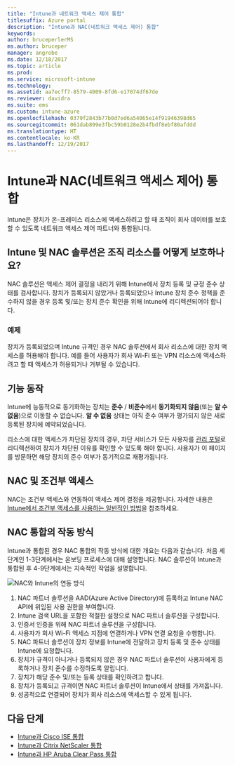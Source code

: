 ```yaml
---
title: "Intune과 네트워크 액세스 제어 통합"
titlesuffix: Azure portal
description: "Intune과 NAC(네트워크 액세스 제어) 통합"
keywords: 
author: bruceperlerMS
ms.author: bruceper
manager: angrobe
ms.date: 12/18/2017
ms.topic: article
ms.prod: 
ms.service: microsoft-intune
ms.technology: 
ms.assetid: aa7ecff7-8579-4009-8fd6-e17074df67de
ms.reviewer: davidra
ms.suite: ems
ms.custom: intune-azure
ms.openlocfilehash: 0379f2843b77b0d7ed6a54065e14f91946398d65
ms.sourcegitcommit: 061dab899e3fbc59b0128e2b4fbdf8ebf80afddd
ms.translationtype: HT
ms.contentlocale: ko-KR
ms.lasthandoff: 12/19/2017
---
```

# <a name="network-access-control-nac-integration-with-intune"></a>Intune과 NAC(네트워크 액세스 제어) 통합

Intune은 장치가 온-프레미스 리소스에 액세스하려고 할 때 조직이 회사 데이터를 보호할 수 있도록 네트워크 액세스 제어 파트너와 통합됩니다.

## <a name="how-do-intune-and-nac-solutions-help-protect-your-organization-resources"></a>Intune 및 NAC 솔루션은 조직 리소스를 어떻게 보호하나요?

NAC 솔루션은 액세스 제어 결정을 내리기 위해 Intune에서 장치 등록 및 규정 준수 상태를 검사합니다. 장치가 등록되지 않았거나 등록되었으나 Intune 장치 준수 정책을 준수하지 않을 경우 등록 및/또는 장치 준수 확인을 위해 Intune에 리디렉션되어야 합니다.

### <a name="example"></a>예제

장치가 등록되었으며 Intune 규격인 경우 NAC 솔루션에서 회사 리소스에 대한 장치 액세스를 허용해야 합니다. 예를 들어 사용자가 회사 Wi-Fi 또는 VPN 리소스에 액세스하려고 할 때 액세스가 허용되거나 거부될 수 있습니다.

## <a name="feature-behaviors"></a>기능 동작

Intune에 능동적으로 동기화하는 장치는 **준수** / **비준수**에서 **동기화되지 않음**(또는 **알 수 없음**)으로 이동할 수 없습니다. **알 수 없음** 상태는 아직 준수 여부가 평가되지 않은 새로 등록된 장치에 예약되었습니다.

리소스에 대한 액세스가 차단된 장치의 경우, 차단 서비스가 모든 사용자를 [관리 포털](https://portal.manage.microsoft.com)로 리디렉션하여 장치가 차단된 이유를 확인할 수 있도록 해야 합니다.  사용자가 이 페이지를 방문하면 해당 장치의 준수 여부가 동기적으로 재평가됩니다.

## <a name="nac-and-conditional-access"></a>NAC 및 조건부 액세스

NAC는 조건부 액세스와 연동하여 액세스 제어 결정을 제공합니다. 자세한 내용은 [Intune에서 조건부 액세스를 사용하는 일반적인 방법](conditional-access-intune-common-ways-use.md)을 참조하세요.

## <a name="how-the-nac-integration-works"></a>NAC 통합의 작동 방식

Intune과 통합된 경우 NAC 통합의 작동 방식에 대한 개요는 다음과 같습니다. 처음 세 단계인 1-3단계에서는 온보딩 프로세스에 대해 설명합니다. NAC 솔루션이 Intune과 통합된 후 4-9단계에서는 지속적인 작업을 설명합니다.

![NAC와 Intune의 연동 방식](./media/ca-intune-common-ways-2.png)

1. NAC 파트너 솔루션을 AAD(Azure Active Directory)에 등록하고 Intune NAC API에 위임된 사용 권한을 부여합니다.
2. Intune 검색 URL을 포함한 적절한 설정으로 NAC 파트너 솔루션을 구성합니다.
3. 인증서 인증을 위해 NAC 파트너 솔루션을 구성합니다.
4. 사용자가 회사 Wi-Fi 액세스 지점에 연결하거나 VPN 연결 요청을 수행합니다.
5. NAC 파트너 솔루션이 장치 정보를 Intune에 전달하고 장치 등록 및 준수 상태를 Intune에 요청합니다.
6. 장치가 규격이 아니거나 등록되지 않은 경우 NAC 파트너 솔루션이 사용자에게 등록하거나 장치 준수를 수정하도록 알립니다.
7. 장치가 해당 준수 및/또는 등록 상태를 확인하려고 합니다.
8. 장치가 등록되고 규격이면 NAC 파트너 솔루션이 Intune에서 상태를 가져옵니다.
9. 성공적으로 연결되어 장치가 회사 리소스에 액세스할 수 있게 됩니다.

## <a name="next-steps"></a>다음 단계

- [Intune과 Cisco ISE 통합](http://www.cisco.com/c/en/us/td/docs/security/ise/2-1/admin_guide/b_ise_admin_guide_21/b_ise_admin_guide_20_chapter_01000.html)
- [Intune과 Citrix NetScaler 통합](http://docs.citrix.com/en-us/netscaler-gateway/12/microsoft-intune-integration/configuring-network-access-control-device-check-for-netscaler-gateway-virtual-server-for-single-factor-authentication-deployment.html)
- [Intune과 HP Aruba Clear Pass 통합](https://support.arubanetworks.com/Documentation/tabid/77/DMXModule/512/Command/Core_Download/Default.aspx?EntryId=23757)
